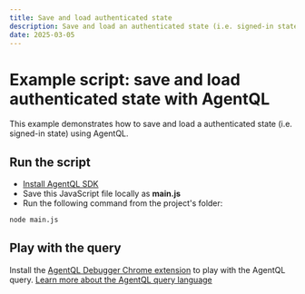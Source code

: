 ```yaml
---
title: Save and load authenticated state
description: Save and load an authenticated state (i.e. signed-in state) with AgentQL.
date: 2025-03-05
---
```


# Example script: save and load authenticated state with AgentQL

This example demonstrates how to save and load a authenticated state (i.e. signed-in state) using AgentQL.

## Run the script

- [Install AgentQL SDK](https://docs.agentql.com/installation/sdk-installation)
- Save this JavaScript file locally as **main.js**
- Run the following command from the project's folder:

```bash
node main.js
```

## Play with the query

Install the [AgentQL Debugger Chrome extension](https://docs.agentql.com/installation/chrome-extension-installation) to play with the AgentQL query. [Learn more about the AgentQL query language](https://docs.agentql.com/agentql-query/query-intro)
